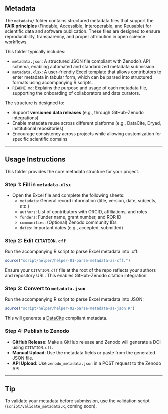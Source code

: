 ## Metadata

The `metadata/` folder contains structured metadata files that support the **FAIR principles** (Findable, Accessible, Interoperable, and Reusable) for scientific data and software publication. These files are designed to ensure reproducibility, transparency, and proper attribution in open science workflows.

This folder typically includes:
- `metadata.json`: A structured JSON file compliant with Zenodo’s API schema, enabling automated and standardized metadata submission.
- `metadata.xlsx`: A user-friendly Excel template that allows contributors to enter metadata in tabular form, which can be parsed into structured formats using accompanying R scripts.
- `README.md`: Explains the purpose and usage of each metadata file, supporting the onboarding of collaborators and data curators.

The structure is designed to:
- Support **versioned data releases** (e.g., through GitHub-Zenodo integrations)
- Enable metadata reuse across different platforms (e.g., DataCite, Dryad, institutional repositories)
- Encourage consistency across projects while allowing customization for specific scientific domains

---

## Usage Instructions

This folder provides the core metadata structure for your project.

### Step 1: Fill in `metadata.xlsx`
- Open the Excel file and complete the following sheets:
  - `metadata`: General record information (title, version, date, subjects, etc.)
  - `authors`: List of contributors with ORCID, affiliations, and roles
  - `funders`: Funder name, grant number, and ROR ID
  - `communities`: (Optional) Zenodo community IDs
  - `dates`: Important dates (e.g., accepted, submitted)

### Step 2: Edit `CITATION.cff`

Run the accompanying R script to parse Excel metadata into .cff:

```r
source("script/helper/helper-01-parse-metadata-as-cff.")
```

Ensure your `CITATION.cff` file at the root of the repo reflects your authors and repository URL. This enables GitHub-Zenodo citation integration.

### Step 3: Convert to `metadata.json`
Run the accompanying R script to parse Excel metadata into JSON:

```r
source("script/helper/helper-02-parse-metadata-as-json.R")
```

This will generate a [DataCite](https://datacite-metadata-schema.readthedocs.io/en/4.6/) compliant metadata.


### Step 4: Publish to Zenodo
- **GitHub Release**: Make a GitHub release and Zenodo will generate a DOI using `CITATION.cff`.
- **Manual Upload**: Use the metadata fields or paste from the generated JSON file.
- **API Upload**: Use `zenodo_metadata.json` in a POST request to the Zenodo API.

---

## Tip

To validate your metadata before submission, use the validation script (`script/validate_metadata.R`, coming soon).
